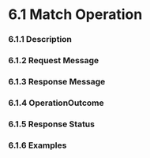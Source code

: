 # 6.1 Match Operation
### 6.1.1 Description

### 6.1.2 Request Message
### 6.1.3 Response Message
### 6.1.4 OperationOutcome
### 6.1.5 Response Status
### 6.1.6 Examples
